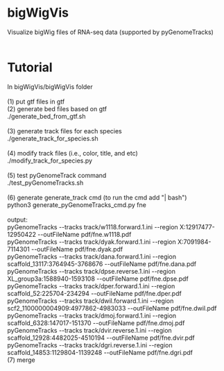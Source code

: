 # bigWigVis
Visualize bigWig files of RNA-seq data (supported by pyGenomeTracks)<br>
<br>
# Tutorial
In bigWigVis/bigWigVis folder<br>
<br>
(1) put gtf files in gtf<br>
(2) generate bed files based on gtf<br>
./generate_bed_from_gtf.sh<br>
<br>
(3) generate track files for each species<br>
./generate_track_for_species.sh<br>
<br>
(4) modify track files (i.e., color, title, and etc)<br>
./modify_track_for_species.py<br>
<br>
(5) test pyGenomeTrack command<br>
    ./test_pyGenomeTracks.sh<br>
<br>
(6) generate generate_track cmd (to run the cmd add "| bash")<br>
python3 generate_pyGenomeTracks_cmd.py fne<br>
<br>
output:<br>
pyGenomeTracks --tracks track/w1118.forward.1.ini --region X:12917477-12950422 --outFileName pdf/fne.w1118.pdf
<br>pyGenomeTracks --tracks track/dyak.forward.1.ini --region X:7091984-7114301 --outFileName pdf/fne.dyak.pdf
<br>pyGenomeTracks --tracks track/dana.forward.1.ini --region scaffold_13117:3764945-3768676 --outFileName pdf/fne.dana.pdf
<br>pyGenomeTracks --tracks track/dpse.reverse.1.ini --region XL_group3a:1588940-1593108 --outFileName pdf/fne.dpse.pdf
<br>pyGenomeTracks --tracks track/dper.forward.1.ini --region scaffold_52:225704-234294 --outFileName pdf/fne.dper.pdf
<br>pyGenomeTracks --tracks track/dwil.forward.1.ini --region scf2_1100000004909:4977862-4983033 --outFileName pdf/fne.dwil.pdf
<br>pyGenomeTracks --tracks track/dmoj.forward.1.ini --region scaffold_6328:147017-151370 --outFileName pdf/fne.dmoj.pdf
<br>pyGenomeTracks --tracks track/dvir.reverse.1.ini --region scaffold_12928:4482025-4510194 --outFileName pdf/fne.dvir.pdf
<br>pyGenomeTracks --tracks track/dgri.reverse.1.ini --region scaffold_14853:1129804-1139248 --outFileName pdf/fne.dgri.pdf
<br>
(7) merge 
